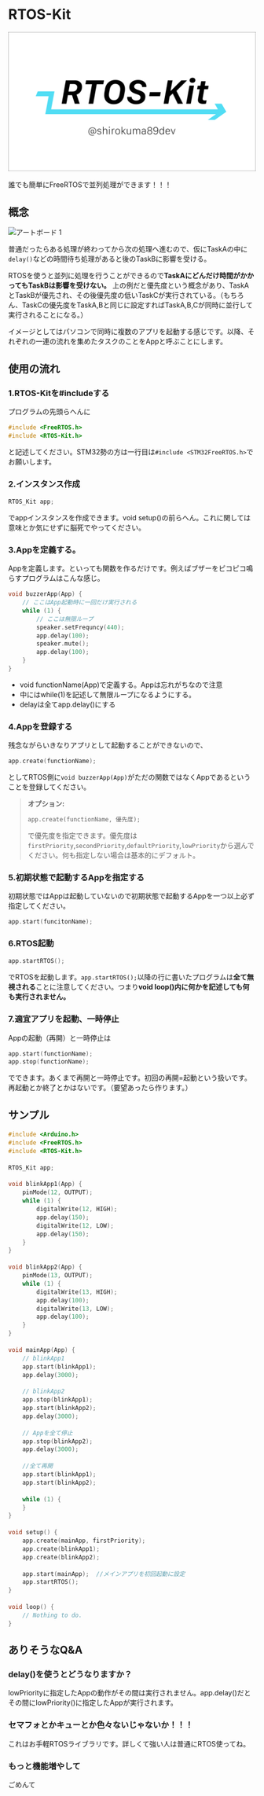 # RTOS-Kit

![](logo.png)

誰でも簡単にFreeRTOSで並列処理ができます！！！

## 概念

![アートボード 1](https://user-images.githubusercontent.com/47915291/206947016-9dfed748-1db9-4174-8a67-9c1f480fcbd1.png)

普通だったらある処理が終わってから次の処理へ進むので、仮にTaskAの中に`delay()`などの時間待ち処理があると後のTaskBに影響を受ける。

RTOSを使うと並列に処理を行うことができるので**TaskAにどんだけ時間がかかってもTaskBは影響を受けない。** 上の例だと優先度という概念があり、TaskAとTaskBが優先され、その後優先度の低いTaskCが実行されている。（もちろん、TaskCの優先度をTaskA,Bと同じに設定すればTaskA,B,Cが同時に並行して実行されることになる。）

イメージとしてはパソコンで同時に複数のアプリを起動する感じです。以降、それぞれの一連の流れを集めたタスクのことをAppと呼ぶことにします。

## 使用の流れ

### 1.RTOS-Kitを#includeする

プログラムの先頭らへんに
```cpp
#include <FreeRTOS.h>
#include <RTOS-Kit.h>
```
と記述してください。STM32勢の方は一行目は`#include <STM32FreeRTOS.h>`でお願いします。

### 2.インスタンス作成

```cpp
RTOS_Kit app;
```

でappインスタンスを作成できます。void setup()の前らへん。これに関しては意味とか気にせずに脳死でやってください。

### 3.Appを定義する。

Appを定義します。といっても関数を作るだけです。例えばブザーをピコピコ鳴らすプログラムはこんな感じ。

```cpp
void buzzerApp(App) {
    // ここはApp起動時に一回だけ実行される
    while (1) {
        // ここは無限ループ
        speaker.setFrequncy(440);
        app.delay(100);
        speaker.mute();
        app.delay(100);
    }
}
```

- void functionName(App)で定義する。Appは忘れがちなので注意
- 中にはwhile(1)を記述して無限ループになるようにする。
- delayは全てapp.delay()にする

### 4.Appを登録する

残念ながらいきなりアプリとして起動することができないので、

```cpp
app.create(functionName);
```

としてRTOS側に`void buzzerApp(App)`がただの関数ではなくAppであるということを登録してください。

> **オプション:**<br>
> ```cpp
> app.create(functionName, 優先度);
> ```
> で優先度を指定できます。優先度は`firstPriority`,`secondPriority`,`defaultPriority`,`lowPriority`から選んでください。何も指定しない場合は基本的にデフォルト。

### 5.初期状態で起動するAppを指定する

初期状態ではAppは起動していないので初期状態で起動するAppを一つ以上必ず指定してください。

```cpp
app.start(funcitonName);
```

### 6.RTOS起動

```cpp
app.startRTOS();
```

でRTOSを起動します。`app.startRTOS();`以降の行に書いたプログラムは**全て無視される**ことに注意してください。つまり**void loop()内に何かを記述しても何も実行されません。**

### 7.適宜アプリを起動、一時停止

Appの起動（再開）と一時停止は

```cpp
app.start(functionName);
app.stop(functionName);
```

でできます。あくまで再開と一時停止です。初回の再開=起動という扱いです。再起動とか終了とかはないです。（要望あったら作ります。）

## サンプル

```cpp
#include <Arduino.h>
#include <FreeRTOS.h>
#include <RTOS-Kit.h>

RTOS_Kit app;

void blinkApp1(App) {
    pinMode(12, OUTPUT);
    while (1) {
        digitalWrite(12, HIGH);
        app.delay(150);
        digitalWrite(12, LOW);
        app.delay(150);
    }
}

void blinkApp2(App) {
    pinMode(13, OUTPUT);
    while (1) {
        digitalWrite(13, HIGH);
        app.delay(100);
        digitalWrite(13, LOW);
        app.delay(100);
    }
}

void mainApp(App) {
    // blinkApp1
    app.start(blinkApp1);
    app.delay(3000);

    // blinkApp2
    app.stop(blinkApp1);
    app.start(blinkApp2);
    app.delay(3000);

    // Appを全て停止
    app.stop(blinkApp2);
    app.delay(3000);

    //全て再開
    app.start(blinkApp1);
    app.start(blinkApp2);

    while (1) {
    }
}

void setup() {
    app.create(mainApp, firstPriority);
    app.create(blinkApp1);
    app.create(blinkApp2);

    app.start(mainApp);  //メインアプリを初回起動に設定
    app.startRTOS();
}

void loop() {
    // Nothing to do.
}
```

## ありそうなQ&A

### delay()を使うとどうなりますか？

lowPriorityに指定したAppの動作がその間は実行されません。app.delay()だとその間にlowPriority()に指定したAppが実行されます。

### セマフォとかキューとか色々ないじゃないか！！！

これはお手軽RTOSライブラリです。詳しくて強い人は普通にRTOS使ってね。

### もっと機能増やして

ごめんて